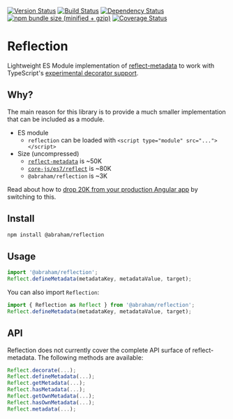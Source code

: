 [![Version Status](https://img.shields.io/npm/v/@abraham/reflection.svg?style=flat&label=version&colorB=4bc524)](https://npmjs.com/package/@abraham/reflection)
[![Build Status](https://github.com/abraham/reflection/workflows/Index/badge.svg)](https://github.com/abraham/reflection/actions)
[![Dependency Status](https://david-dm.org/abraham/reflection.svg?style=flat)](https://david-dm.org/abraham/reflection)
[![npm bundle size (minified + gzip)](https://img.shields.io/bundlephobia/minzip/@abraham/reflection.svg?style=flat&colorB=4bc524)](https://bundlephobia.com/result?p=@abraham/reflection)
[![Coverage Status](https://coveralls.io/repos/github/abraham/reflection/badge.svg?branch=master)](https://coveralls.io/github/abraham/reflection?branch=master)

Reflection
====

Lightweight ES Module implementation of [reflect-metadata](https://github.com/rbuckton/reflect-metadata/) to work with TypeScript's [experimental decorator support](https://www.typescriptlang.org/docs/handbook/decorators.html).

Why?
----

The main reason for this library is to provide a much smaller implementation that can be included as a module.

- ES module
  - `reflection` can be loaded with `<script type="module" src="..."></script>`
- Size (uncompressed)
  - [`reflect-metadata`](https://github.com/rbuckton/reflect-metadata) is ~50K
  - [`core-js/es7/reflect`](https://github.com/zloirock/core-js) is ~80K
  - `@abraham/reflection` is ~3K

Read about how to [drop 20K from your production Angular app](https://bendyworks.com/blog/drop-20k-from-your-production-angular-app) by switching to this.

Install
----

```sh
npm install @abraham/reflection
```

Usage
-----

```ts
import '@abraham/reflection';
Reflect.defineMetadata(metadataKey, metadataValue, target);
```

You can also import `Reflection`:

```ts
import { Reflection as Reflect } from '@abraham/reflection';
Reflect.defineMetadata(metadataKey, metadataValue, target);
```

API
----

Reflection does not currently cover the complete API surface of reflect-metadata. The following methods are available:

```ts
Reflect.decorate(...);
Reflect.defineMetadata(...);
Reflect.getMetadata(...);
Reflect.hasMetadata(...);
Reflect.getOwnMetadata(...);
Reflect.hasOwnMetadata(...);
Reflect.metadata(...);
```
